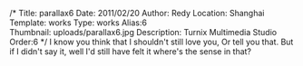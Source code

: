 /*
Title: parallax6
Date: 2011/02/20
Author: Redy
Location: Shanghai
Template: works
Type: works
Alias:6  
Thumbnail: uploads/parallax6.jpg
Description: Turnix Multimedia Studio
Order:6
*/
I know you think that I shouldn't still love you,
Or tell you that.
But if I didn't say it, well I'd still have felt it
where's the sense in that?
